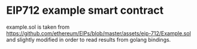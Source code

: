 EIP712 example smart contract
=============================

example.sol is taken from https://github.com/ethereum/EIPs/blob/master/assets/eip-712/Example.sol
and slightly modified in order to read results from golang bindings.
